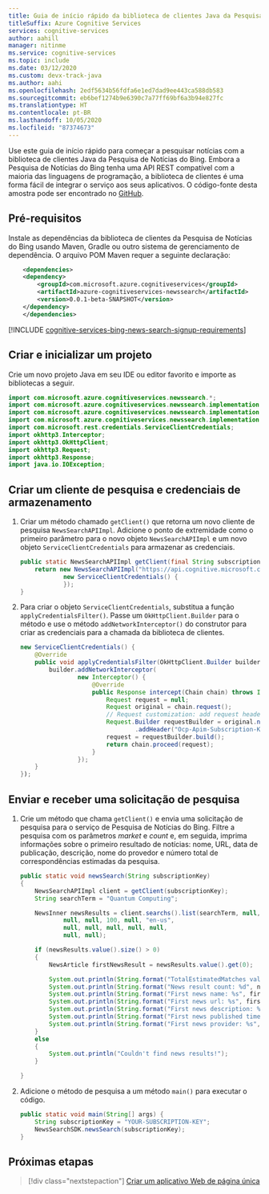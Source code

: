 ```yaml
---
title: Guia de início rápido da biblioteca de clientes Java da Pesquisa de Notícias do Bing
titleSuffix: Azure Cognitive Services
services: cognitive-services
author: aahill
manager: nitinme
ms.service: cognitive-services
ms.topic: include
ms.date: 03/12/2020
ms.custom: devx-track-java
ms.author: aahi
ms.openlocfilehash: 2edf5634b56fdfa6e1ed7dad9ee443ca588db583
ms.sourcegitcommit: eb6bef1274b9e6390c7a77ff69bf6a3b94e827fc
ms.translationtype: HT
ms.contentlocale: pt-BR
ms.lasthandoff: 10/05/2020
ms.locfileid: "87374673"
---
```

Use este guia de início rápido para começar a pesquisar notícias com a biblioteca de clientes Java da Pesquisa de Notícias do Bing. Embora a Pesquisa de Notícias do Bing tenha uma API REST compatível com a maioria das linguagens de programação, a biblioteca de clientes é uma forma fácil de integrar o serviço aos seus aplicativos. O código-fonte desta amostra pode ser encontrado no [GitHub](https://github.com/Azure-Samples/cognitive-services-java-sdk-samples/tree/master/Search/BingNewsSearch).

## <a name="prerequisites"></a>Pré-requisitos

Instale as dependências da biblioteca de clientes da Pesquisa de Notícias do Bing usando Maven, Gradle ou outro sistema de gerenciamento de dependência. O arquivo POM Maven requer a seguinte declaração:

```xml
    <dependencies>
    <dependency>
        <groupId>com.microsoft.azure.cognitiveservices</groupId>
        <artifactId>azure-cognitiveservices-newssearch</artifactId>
        <version>0.0.1-beta-SNAPSHOT</version>
    </dependency>
    </dependencies>
```

[!INCLUDE [cognitive-services-bing-news-search-signup-requirements](~/includes/cognitive-services-bing-news-search-signup-requirements.md)]

## <a name="create-and-initialize-a-project"></a>Criar e inicializar um projeto

Crie um novo projeto Java em seu IDE ou editor favorito e importe as bibliotecas a seguir.

```java
import com.microsoft.azure.cognitiveservices.newssearch.*;
import com.microsoft.azure.cognitiveservices.newssearch.implementation.NewsInner;
import com.microsoft.azure.cognitiveservices.newssearch.implementation.NewsSearchAPIImpl;
import com.microsoft.azure.cognitiveservices.newssearch.implementation.TrendingTopicsInner;
import com.microsoft.rest.credentials.ServiceClientCredentials;
import okhttp3.Interceptor;
import okhttp3.OkHttpClient;
import okhttp3.Request;
import okhttp3.Response;
import java.io.IOException;
```

## <a name="create-a-search-client-and-store-credentials"></a>Criar um cliente de pesquisa e credenciais de armazenamento

1. Criar um método chamado `getClient()` que retorna um novo cliente de pesquisa `NewsSearchAPIImpl`. Adicione o ponto de extremidade como o primeiro parâmetro para o novo objeto `NewsSearchAPIImpl` e um novo objeto `ServiceClientCredentials` para armazenar as credenciais. 

    ```java
    public static NewsSearchAPIImpl getClient(final String subscriptionKey) {
        return new NewsSearchAPIImpl("https://api.cognitive.microsoft.com/bing/v7.0/",
                new ServiceClientCredentials() {
                });
    }
    ```

2. Para criar o objeto `ServiceClientCredentials`, substitua a função `applyCredentialsFilter()`. Passe um `OkHttpClient.Builder` para o método e use o método `addNetworkInterceptor()` do construtor para criar as credenciais para a chamada da biblioteca de clientes.

    ```java
    new ServiceClientCredentials() {
        @Override
        public void applyCredentialsFilter(OkHttpClient.Builder builder) {
            builder.addNetworkInterceptor(
                    new Interceptor() {
                        @Override
                        public Response intercept(Chain chain) throws IOException {
                            Request request = null;
                            Request original = chain.request();
                            // Request customization: add request headers.
                            Request.Builder requestBuilder = original.newBuilder()
                                    .addHeader("Ocp-Apim-Subscription-Key", subscriptionKey);
                            request = requestBuilder.build();
                            return chain.proceed(request);
                        }
                    });
        }
    });
    ```

## <a name="send-and-receive-a-search-request"></a>Enviar e receber uma solicitação de pesquisa

1. Crie um método que chama `getClient()` e envia uma solicitação de pesquisa para o serviço de Pesquisa de Notícias do Bing. Filtre a pesquisa com os parâmetros *market* e *count* e, em seguida, imprima informações sobre o primeiro resultado de notícias: nome, URL, data de publicação, descrição, nome do provedor e número total de correspondências estimadas da pesquisa.

    ```java
    public static void newsSearch(String subscriptionKey)
    {
        NewsSearchAPIImpl client = getClient(subscriptionKey);
        String searchTerm = "Quantum Computing";
    
        NewsInner newsResults = client.searchs().list(searchTerm, null, null, null,
                null, null, 100, null, "en-us",
                null, null, null, null, null,
                null, null);
    
        if (newsResults.value().size() > 0)
        {
            NewsArticle firstNewsResult = newsResults.value().get(0);
    
            System.out.println(String.format("TotalEstimatedMatches value: %d", newsResults.totalEstimatedMatches()));
            System.out.println(String.format("News result count: %d", newsResults.value().size()));
            System.out.println(String.format("First news name: %s", firstNewsResult.name()));
            System.out.println(String.format("First news url: %s", firstNewsResult.url()));
            System.out.println(String.format("First news description: %s", firstNewsResult.description()));
            System.out.println(String.format("First news published time: %s", firstNewsResult.datePublished()));
            System.out.println(String.format("First news provider: %s", firstNewsResult.provider().get(0).name()));
        }
        else
        {
            System.out.println("Couldn't find news results!");
        }
    
    }
    
    ```

2. Adicione o método de pesquisa a um método `main()` para executar o código.

    ```java 
    public static void main(String[] args) {
        String subscriptionKey = "YOUR-SUBSCRIPTION-KEY";
        NewsSearchSDK.newsSearch(subscriptionKey);
    }
    ```

## <a name="next-steps"></a>Próximas etapas

> [!div class="nextstepaction"]
> [Criar um aplicativo Web de página única](../../tutorial-bing-news-search-single-page-app.md)
